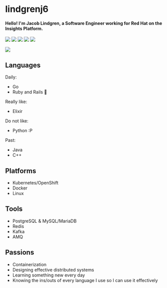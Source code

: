 # lindgrenj6

#### Hello! I'm Jacob Lindgren, a Software Engineer working for Red Hat on the Insights Platform.
![](https://upload.wikimedia.org/wikipedia/commons/thumb/archive/7/73/20071217111221%21Ruby_logo.svg/120px-Ruby_logo.svg.png)
![](http://emojis.slackmojis.com/emojis/images/1486667989/1714/elixir.png?1486667989) 
![](https://ih0.redbubble.net/image.520470450.9907/flat,120x120,075,f.u4.jpg)
![](http://blog.jetstack.io/images/k8s/logo-small.png)
![](https://upload.wikimedia.org/wikipedia/commons/thumb/archive/a/af/20050808195403!Tux.png/101px-Tux.png)

![](https://github-readme-stats.vercel.app/api/top-langs/?username=lindgrenj6&layout=compact)

## Languages
Daily:
- Go
- Ruby and Rails :gem:

Really like:
- Elixir

Do not like:
- Python :P

Past:
- Java
- C++

## Platforms
- Kubernetes/OpenShift
- Docker
- Linux

## Tools
- PostgreSQL & MySQL/MariaDB
- Redis
- Kafka
- AMQ

## Passions
- Containerization
- Designing effective distributed systems
- Learning something new every day
- Knowing the ins/outs of every language I use so I can use it effectively
